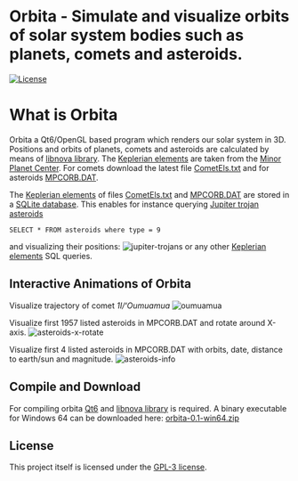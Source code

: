 Orbita - Simulate and visualize orbits of solar system bodies such as planets, comets and asteroids.
==============

[![License](http://img.shields.io/:license-gpl3-blue.svg)](http://www.gnu.org/licenses/gpl-3.0.html)

# What is Orbita
Orbita a Qt6/OpenGL based program which renders our solar system in 3D. Positions and orbits of planets, comets and
asteroids are calculated by means of [libnova library](http://libnova.sourceforge.net/).
The [Keplerian elements](https://en.wikipedia.org/wiki/Orbital_elements#Keplerian)
are taken from the [Minor Planet Center](https://minorplanetcenter.net/). For comets download the
latest file [CometEls.txt](https://www.minorplanetcenter.net/iau/MPCORB/CometEls.txt)
and for asteroids [MPCORB.DAT](https://www.minorplanetcenter.net/iau/MPCORB/MPCORB.DAT).

The [Keplerian elements](https://en.wikipedia.org/wiki/Orbital_elements#Keplerian) of files
[CometEls.txt](https://www.minorplanetcenter.net/iau/MPCORB/CometEls.txt) and
[MPCORB.DAT](https://www.minorplanetcenter.net/iau/MPCORB/MPCORB.DAT) are stored in a 
[SQLite database](https://www.sqlite.org/index.html). This enables for instance querying
[Jupiter trojan asteroids](https://en.wikipedia.org/wiki/Jupiter_trojan)
```
SELECT * FROM asteroids where type = 9
```
and visualizing their positions:
![jupiter-trojans](http://www.stibor.net/orbita/screenshots/jupiter-trojans.gif)
or any other [Keplerian elements](http://en.wikipedia.org/wiki/Orbital_elements#Keplerian)
SQL queries.

## Interactive Animations of Orbita
Visualize trajectory of comet *1I/ʻOumuamua* 
![oumuamua](http://www.stibor.net/orbita/screenshots/oumuamua.gif)

Visualize first 1957 listed asteroids in MPCORB.DAT and rotate around X-axis.
![asteroids-x-rotate](http://www.stibor.net/orbita/screenshots/asteroids-x-rotate.gif)

Visualize first 4 listed asteroids in MPCORB.DAT with orbits, date, distance to earth/sun and magnitude.
![asteroids-info](http://www.stibor.net/orbita/screenshots/asteroids-motion.gif)

## Compile and Download
For compiling orbita [Qt6](https://www.qt.io/download-open-source) and [libnova library](http://libnova.sourceforge.net/)
is required. A binary executable for Windows 64 can be
downloaded here: [orbita-0.1-win64.zip](http://www.stibor.net/orbita/windows/orbita-0.1-win64.zip)

## License
This project itself is licensed under the [GPL-3 license](http://www.gnu.org/licenses/gpl-3.0.html).
